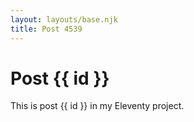 ```yaml
---
layout: layouts/base.njk
title: Post 4539
---
```


# Post {{ id }}

This is post {{ id }} in my Eleventy project.
